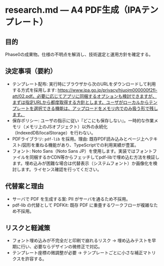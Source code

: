 # research.md — A4 PDF生成（IPAテンプレート）

## 目的
Phase0の成果物。仕様の不明点を解消し、技術選定と運用方針を確定する。

## 決定事項（要約）
- テンプレート配布: 実行時にブラウザから次のURLをダウンロードして利用する方式を採用します: https://www.ipa.go.jp/privacy/hjuojm000000f2fl-att/02.pdf。必要に応じてアプリに同梱するオプションも検討できますが、まずは指定URLから都度取得する方針とします。ユーザがローカルからテンプレートを選択できる機能は、アップロードをメモリ内でのみ扱う形で残します。
- 保存ポリシー: ユーザの指示に従い『どこにも保存しない』。一時的な作業メモリ（メモリ上のJSオブジェクト）以外の永続化（IndexedDB/localStorage）を行わない。
- PDFライブラリ: `pdf-lib` を採用。理由: 既存PDF読み込みとページ上へテキスト/図形を重ねる機能があり、TypeScriptでの利用実績が豊富。
- フォント: Noto Sans（Noto Sans JP）を使用します。実装ではフォントファイルを同梱するかCDN等からフェッチしてpdf-libで埋め込む方法を検証します。埋め込みが困難な場合は代替表示（システムフォント）か画像化を検討します。ライセンス確認を行ってください。

## 代替案と理由
- サーバで PDF を生成する案: PII がサーバを通るため不採用。
- pdf-lib の代替として PDFKit: 既存 PDF に重畳するワークフローが複雑なため不採用。

## リスクと軽減策
- フォント埋め込みが不完全だと印刷で崩れるリスク → 埋め込みテストを早期に行い、必要ならデザインの微修正で対応。
- テンプレート座標の微調整が必要 → テンプレートごとに小さな補正マトリクスを許容する。
